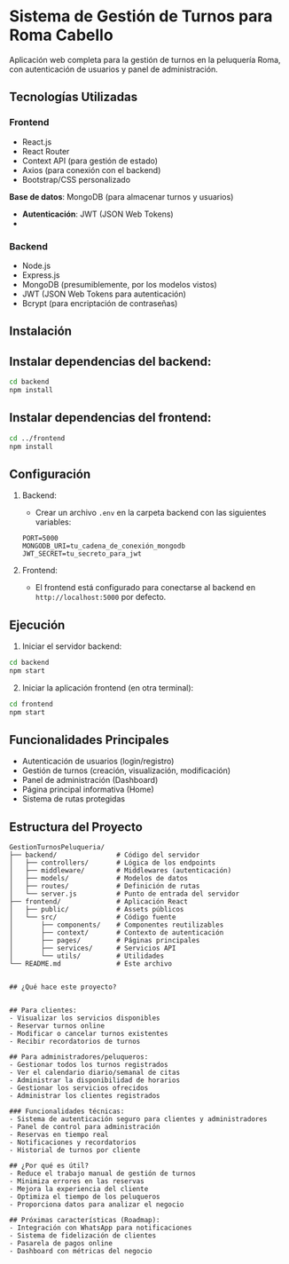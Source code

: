 # Sistema de Gestión de Turnos para Roma Cabello

Aplicación web completa para la gestión de turnos en la peluquería Roma, con autenticación de usuarios y panel de administración.

## Tecnologías Utilizadas

### Frontend
- React.js
- React Router
- Context API (para gestión de estado)
- Axios (para conexión con el backend)
- Bootstrap/CSS personalizado

 **Base de datos**: MongoDB (para almacenar turnos y usuarios)
- **Autenticación**: JWT (JSON Web Tokens)
- 
### Backend
- Node.js
- Express.js
- MongoDB (presumiblemente, por los modelos vistos)
- JWT (JSON Web Tokens para autenticación)
- Bcrypt (para encriptación de contraseñas)

## Instalación

## Instalar dependencias del backend:
```bash
cd backend
npm install
```

## Instalar dependencias del frontend:
```bash
cd ../frontend
npm install
```

## Configuración

1. Backend:
   - Crear un archivo `.env` en la carpeta backend con las siguientes variables:
   ```
   PORT=5000
   MONGODB_URI=tu_cadena_de_conexión_mongodb
   JWT_SECRET=tu_secreto_para_jwt
   ```

2. Frontend:
   - El frontend está configurado para conectarse al backend en `http://localhost:5000` por defecto.

## Ejecución

1. Iniciar el servidor backend:
```bash
cd backend
npm start
```

2. Iniciar la aplicación frontend (en otra terminal):
```bash
cd frontend
npm start
```

## Funcionalidades Principales

- Autenticación de usuarios (login/registro)
- Gestión de turnos (creación, visualización, modificación)
- Panel de administración (Dashboard)
- Página principal informativa (Home)
- Sistema de rutas protegidas

## Estructura del Proyecto

```
GestionTurnosPeluqueria/
├── backend/               # Código del servidor
│   ├── controllers/       # Lógica de los endpoints
│   ├── middleware/        # Middlewares (autenticación)
│   ├── models/            # Modelos de datos
│   ├── routes/            # Definición de rutas
│   └── server.js          # Punto de entrada del servidor
├── frontend/              # Aplicación React
│   ├── public/            # Assets públicos
│   └── src/               # Código fuente
│       ├── components/    # Componentes reutilizables
│       ├── context/       # Contexto de autenticación
│       ├── pages/         # Páginas principales
│       ├── services/      # Servicios API
│       └── utils/         # Utilidades
└── README.md              # Este archivo


## ¿Qué hace este proyecto?


## Para clientes:
- Visualizar los servicios disponibles
- Reservar turnos online
- Modificar o cancelar turnos existentes
- Recibir recordatorios de turnos

## Para administradores/peluqueros:
- Gestionar todos los turnos registrados
- Ver el calendario diario/semanal de citas
- Administrar la disponibilidad de horarios
- Gestionar los servicios ofrecidos
- Administrar los clientes registrados

### Funcionalidades técnicas:
- Sistema de autenticación seguro para clientes y administradores
- Panel de control para administración
- Reservas en tiempo real
- Notificaciones y recordatorios
- Historial de turnos por cliente

## ¿Por qué es útil?
- Reduce el trabajo manual de gestión de turnos
- Minimiza errores en las reservas
- Mejora la experiencia del cliente
- Optimiza el tiempo de los peluqueros
- Proporciona datos para analizar el negocio

## Próximas características (Roadmap):
- Integración con WhatsApp para notificaciones
- Sistema de fidelización de clientes
- Pasarela de pagos online
- Dashboard con métricas del negocio
```
